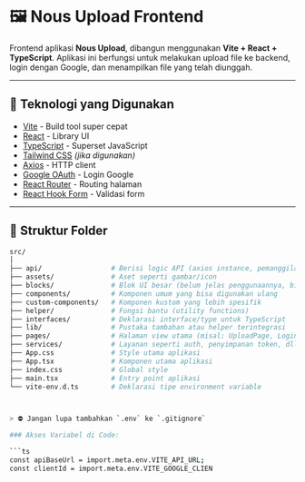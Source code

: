 # 🖼️ Nous Upload Frontend

Frontend aplikasi **Nous Upload**, dibangun menggunakan **Vite + React + TypeScript**. Aplikasi ini berfungsi untuk melakukan upload file ke backend, login dengan Google, dan menampilkan file yang telah diunggah.

---

## 🚀 Teknologi yang Digunakan

- [Vite](https://vitejs.dev/) - Build tool super cepat
- [React](https://reactjs.org/) - Library UI
- [TypeScript](https://www.typescriptlang.org/) - Superset JavaScript
- [Tailwind CSS](https://tailwindcss.com/) *(jika digunakan)*
- [Axios](https://axios-http.com/) - HTTP client
- [Google OAuth](https://developers.google.com/identity) - Login Google
- [React Router](https://reactrouter.com/) - Routing halaman
- [React Hook Form](https://react-hook-form.com/) - Validasi form

---

## 📂 Struktur Folder

```bash
src/
│
├── api/                 # Berisi logic API (axios instance, pemanggilan endpoint)
├── assets/              # Aset seperti gambar/icon
├── blocks/              # Blok UI besar (belum jelas penggunaannya, bisa opsional)
├── components/          # Komponen umum yang bisa digunakan ulang
├── custom-components/   # Komponen kustom yang lebih spesifik
├── helper/              # Fungsi bantu (utility functions)
├── interfaces/          # Deklarasi interface/type untuk TypeScript
├── lib/                 # Pustaka tambahan atau helper terintegrasi
├── pages/               # Halaman view utama (misal: UploadPage, LoginPage)
├── services/            # Layanan seperti auth, penyimpanan token, dll
├── App.css              # Style utama aplikasi
├── App.tsx              # Komponen utama aplikasi
├── index.css            # Global style
├── main.tsx             # Entry point aplikasi
└── vite-env.d.ts        # Deklarasi tipe environment variable



> ⛔️ Jangan lupa tambahkan `.env` ke `.gitignore`

### Akses Variabel di Code:

```ts
const apiBaseUrl = import.meta.env.VITE_API_URL;
const clientId = import.meta.env.VITE_GOOGLE_CLIEN
